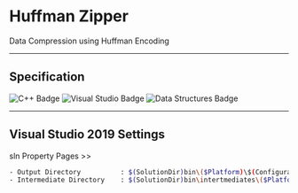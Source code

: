 # Huffman Zipper

Data Compression using Huffman Encoding

___

## Specification

![C++ Badge](https://img.shields.io/static/v1?label=C%2B%2B+&message=11&style=flat-square&logo=C%2B%2B&color=blue&labelColor=03599d)
![Visual Studio Badge](https://img.shields.io/static/v1?label=Visual+Studio&message=2019&style=flat-square&logo=visual+studio&color=grey&labelColor=5d2c92)
![Data Structures Badge](https://img.shields.io/static/v1?label=Data+Structures&message=Algorithm&style=flat-square&color=red&labelColor=007acc)

___

## Visual Studio 2019 Settings

  sln Property Pages >>
```sh
- Output Directory          : $(SolutionDir)bin\($Platform)\$(Configuration)\
- Intermediate Directory    : $(SolutionDir)bin\intertmediates\($Platform)\$(Configuration)\
```
